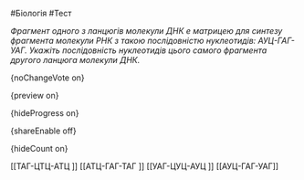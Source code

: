 #Біологія #Тест

*Фрагмент одного з ланцюгів молекули ДНК е матрицею для синтезу фрагмента молекули РНК з такою послідовністю нуклеотидів: АУЦ-ГАГ-УАГ. Укажіть послідовність нуклеотидів цього самого фрагмента другого ланцюга молекули ДНК.*

{noChangeVote on}

{preview on}

{hideProgress on}

{shareEnable off}

{hideCount on}

[[ТАГ-ЦТЦ-АТЦ ]]
[[АТЦ-ГАГ-ТАГ ]]
[[УАГ-ЦУЦ-АУЦ ]]
[[АУЦ-ГАГ-УАГ]]
